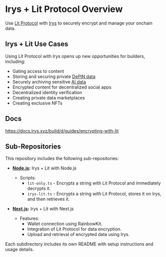 # Irys + Lit Protocol Overview

Use [Lit Protocol](https://www.litprotocol.com/) with [Irys](https://docs.irys.xyz) to securely encrypt and manage your onchain data.

## Irys + Lit Use Cases

Using Lit Protocol with Irys opens up new opportunities for builders, including:

- Gating access to content
- Storing and securing private [DePIN data](https://docs.irys.xyz/build/d/guides/depin-data)
- Securely archiving sensitive [AI data](https://docs.irys.xyz/build/d/guides/ai-prompts)
- Encrypted content for decentralized social apps
- Decentralized identity verification
- Creating private data marketplaces
- Creating exclusive NFTs 

## Docs

https://docs.irys.xyz/build/d/guides/encrypting-with-lit

## Sub-Repositories

This repository includes the following sub-repositories:

- **[Node.js](./nodejs/README.md):** Irys + Lit with Node.js
  - Scripts:
    - `lit-only.ts` - Encrypts a string with Lit Protocol and immediately decrypts it.
    - `irys-lit.ts` - Encrypts a string with Lit Protocol, stores it on Irys, and then retrieves it.

- **[Next.js](./nextjs/README.md):** Irys + Lit with Next.js
  - Features:
    - Wallet connection using RainbowKit.
    - Integration of Lit Protocol for data encryption.
    - Upload and retrieval of encrypted data using Irys.

Each subdirectory includes its own README with setup instructions and usage details.

